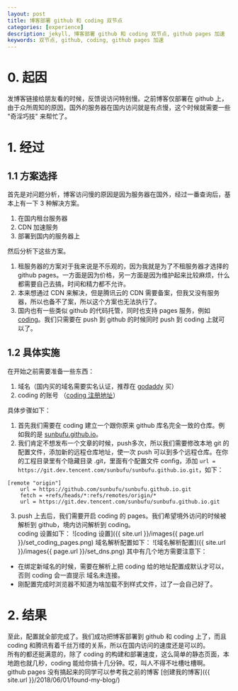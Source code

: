 ```yaml
---
layout: post
title: 博客部署 github 和 coding 双节点
categories: [experience]
description: jekyll, 博客部署 github 和 coding 双节点, github pages 加速
keywords: 双节点, github, coding, github pages 加速
---
```


# 0. 起因
发博客链接给朋友看的时候，反馈说访问特别慢。之前博客仅部署在 github 上，由于众所周知的原因，国外的服务器在国内访问就是有点慢，这个时候就需要一些 "奇淫巧技" 来帮忙了。

# 1. 经过
## 1.1 方案选择
首先是对问题分析，博客访问慢的原因是因为服务器在国外，经过一番查询后，基本上有一下 3 种解决方案。
1. 在国内租台服务器
2. CDN 加速服务
3. 部署到国内的服务器上  

然后分析下这些方案。
1. 租服务器的方案对于我来说是不乐观的，因为我就是为了不租服务器才选择的 github pages。一方面是因为价格，另一方面是因为维护起来比较麻烦，什么都需要自己去搞，时间和精力都不允许。
2. 本来想通过 CDN 来解决，但是腾讯云的 CDN 需要备案，但我又没有服务器，所以也备不了案，所以这个方案也无法执行了。
3. 国内也有一些类似 github 的代码托管，同时也支持 pages 服务，例如 [coding](https://coding.net/)。我们只需要在 push 到 github 的时候同时 push 到 coding 上就可以了。

## 1.2 具体实施
在开始之前需要准备一些东西：
1. 域名（国内买的域名需要实名认证，推荐在 [godaddy](https://www.godaddy.com/) 买）
2. coding 的账号 （[coding 注册地址](https://dev.tencent.com/login)）

具体步骤如下：
1. 首先我们需要在 coding 建立一个跟你原来 github 库名完全一致的仓库。例如我的是 [sunbufu.github.io](https://dev.tencent.com/u/sunbufu/p/sunbufu.github.io/git)。
2. 我们肯定不想发布一个文章的时候，push多次，所以我们需要修改本地 git 的配置文件，添加新的远程仓库地址，使一次 push 可以到多个远程仓库。在你的工程目录里有个隐藏目录 .git，里面有个配置文件 config，添加 `url = https://git.dev.tencent.com/sunbufu/sunbufu.github.io.git`，如下：
```
[remote "origin"]
	url = https://github.com/sunbufu/sunbufu.github.io.git
	fetch = +refs/heads/*:refs/remotes/origin/*
	url = https://git.dev.tencent.com/sunbufu/sunbufu.github.io.git
```
3.  push 上去后，我们需要开启 coding 的 pages。我们希望境外访问的时候被解析到 github，境内访问解析到 coding。  
coding 设置如下：
![coding 设置]({{ site.url }}/images{{ page.url }}/set_coding_pages.png)
域名解析配置如下：
![域名解析配置]({{ site.url }}/images{{ page.url }}/set_dns.png)
其中有几个地方需要注意下：
+ 在绑定新域名的时候，需要在解析上把 coding 给的地址配置成默认才可以，否则 coding 会一直提示 域名未连接。
+ 刚配置完成时浏览器不知道为啥加载不到样式文件，过了一会自己好了。

# 2. 结果
至此，配置就全部完成了。我们成功把博客部署到 github 和 coding 上了，而且 coding 和腾讯有着千丝万缕的关系，所以在国内访问的速度还是可以的。  
所有的都还挺满意的，除了 coding 的构建和部署速度，这么简单的静态页面，本地跑也就几秒，coding 能给你搞十几分钟。哎，叫人不得不吐槽吐槽啊。  
github pages 没有搞起来的同学可以参考我之前的博客 [创建我的博客]({{ site.url }}/2018/06/01/found-my-blog/)

